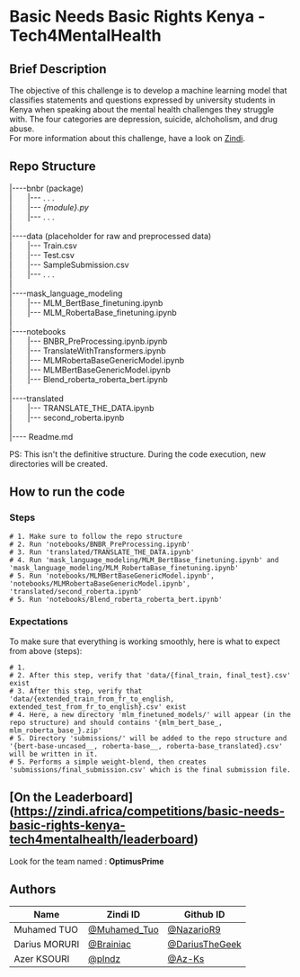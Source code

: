 # Basic Needs Basic Rights Kenya - Tech4MentalHealth

## Brief Description

The objective of this challenge is to develop a machine learning model that classifies statements and questions expressed by university students in Kenya when speaking about the mental health challenges they struggle with. The four categories are depression, suicide, alchoholism, and drug abuse.   
For more information about this challenge, have a look on [Zindi](https://zindi.africa/competitions/basic-needs-basic-rights-kenya-tech4mentalhealth).   

## Repo Structure

|----bnbr (package)  
|&nbsp;&nbsp;&nbsp;&nbsp;&nbsp;&nbsp;      |--- . . .   
|&nbsp;&nbsp;&nbsp;&nbsp;&nbsp;&nbsp;      |--- *{module}.py*   
|&nbsp;&nbsp;&nbsp;&nbsp;&nbsp;&nbsp;      |--- . . .   
| \
|----data (placeholder for raw and preprocessed data)  
|&nbsp;&nbsp;&nbsp;&nbsp;&nbsp;&nbsp;      |--- Train.csv   
|&nbsp;&nbsp;&nbsp;&nbsp;&nbsp;&nbsp;      |--- Test.csv  
|&nbsp;&nbsp;&nbsp;&nbsp;&nbsp;&nbsp;      |--- SampleSubmission.csv   
|&nbsp;&nbsp;&nbsp;&nbsp;&nbsp;&nbsp;      |--- . . .  \
| \
|----mask_language_modeling  
|&nbsp;&nbsp;&nbsp;&nbsp;&nbsp;&nbsp;       |--- MLM_BertBase_finetuning.ipynb  
|&nbsp;&nbsp;&nbsp;&nbsp;&nbsp;&nbsp;       |--- MLM_RobertaBase_finetuning.ipynb  
|\
|----notebooks  
|&nbsp;&nbsp;&nbsp;&nbsp;&nbsp;&nbsp;       |--- BNBR_PreProcessing.ipynb.ipynb  
|&nbsp;&nbsp;&nbsp;&nbsp;&nbsp;&nbsp;       |--- TranslateWithTransformers.ipynb  
|&nbsp;&nbsp;&nbsp;&nbsp;&nbsp;&nbsp;       |--- MLMRobertaBaseGenericModel.ipynb  
|&nbsp;&nbsp;&nbsp;&nbsp;&nbsp;&nbsp;       |--- MLMBertBaseGenericModel.ipynb  
|&nbsp;&nbsp;&nbsp;&nbsp;&nbsp;&nbsp;       |--- Blend_roberta_roberta_bert.ipynb  
|\
|----translated  
|&nbsp;&nbsp;&nbsp;&nbsp;&nbsp;&nbsp;       |--- TRANSLATE_THE_DATA.ipynb  
|&nbsp;&nbsp;&nbsp;&nbsp;&nbsp;&nbsp;       |--- second_roberta.ipynb  
|\
|---- Readme.md   

PS: This isn't the definitive structure. During the code execution, new directories will be created.

## How to run the code

### Steps

```
# 1. Make sure to follow the repo structure
# 2. Run 'notebooks/BNBR_PreProcessing.ipynb'
# 3. Run 'translated/TRANSLATE_THE_DATA.ipynb'
# 4. Run 'mask_language_modeling/MLM_BertBase_finetuning.ipynb' and 'mask_language_modeling/MLM_RobertaBase_finetuning.ipynb'
# 5. Run 'notebooks/MLMBertBaseGenericModel.ipynb', 'notebooks/MLMRobertaBaseGenericModel.ipynb', 'translated/second_roberta.ipynb'
# 5. Run 'notebooks/Blend_roberta_roberta_bert.ipynb'
```

### Expectations

To make sure that everything is working smoothly, here is what to expect from above (steps):

```
# 1. 
# 2. After this step, verify that 'data/{final_train, final_test}.csv' exist
# 3. After this step, verify that 'data/{extended_train_from_fr_to_english, extended_test_from_fr_to_english}.csv' exist
# 4. Here, a new directory 'mlm_finetuned_models/' will appear (in the repo structure) and should contains '{mlm_bert_base_, mlm_roberta_base_}.zip'
# 5. Directory 'submissions/' will be added to the repo structure and '{bert-base-uncased__, roberta-base__, roberta-base_translated}.csv' will be written in it.
# 5. Performs a simple weight-blend, then creates 'submissions/final_submission.csv' which is the final submission file.
```
## [On the Leaderboard] (https://zindi.africa/competitions/basic-needs-basic-rights-kenya-tech4mentalhealth/leaderboard)

Look for the team named : **OptimusPrime**

## Authors

<div align='center'>

| Name           |                     Zindi ID                     |                  Github ID               |
|----------------|--------------------------------------------------|------------------------------------------|
|Muhamed TUO     |[@Muhamed_Tuo](https://zindi.africa/users/Muhamed_Tuo)  |[@NazarioR9](https://github.com/NazarioR9)|
|Darius MORURI |[@Brainiac](https://zindi.africa/users/Brainiac)        |[@DariusTheGeek](https://github.com/DariusTheGeek)  |
|Azer KSOURI |[@plndz](https://zindi.africa/users/plndz)      |[@Az-Ks](https://github.com/Az-Ks)        |

</div>
